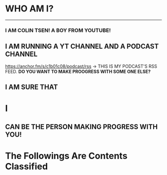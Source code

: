 # WHO AM I?
***
### I AM COLIN TSEN! A BOY FROM YOUTUBE!
## I AM RUNNING A YT CHANNEL AND A PODCAST CHANNEL
<https://anchor.fm/s/c1b01c08/podcast/rss> -> THIS IS MY PODCAST'S RSS FEED.
__DO YOU WANT TO MAKE PROOGRESS WITH SOME ONE ELSE?__
## __I AM SURE THAT__
# __I__ 
## __CAN BE THE PERSON MAKING PROGRESS WITH YOU!__
# **The Followings Are Contents Classified**
